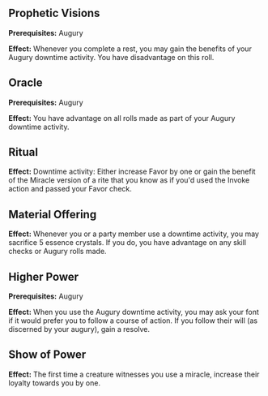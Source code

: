 ## Prophetic Visions
**Prerequisites:** Augury

**Effect:** Whenever you complete a rest, you may gain the benefits of your Augury downtime activity. You have disadvantage on this roll.

## Oracle
**Prerequisites:** Augury

**Effect:** You have advantage on all rolls made as part of your Augury downtime activity.

## Ritual
**Effect:** Downtime activity: Either increase Favor by one or gain the benefit of the Miracle version of a rite that you know as if you'd used the Invoke action and passed your Favor check.

## Material Offering
**Effect:** Whenever you or a party member use a downtime activity, you may sacrifice 5 essence crystals. If you do, you have advantage on any skill checks or Augury rolls made.

## Higher Power
**Prerequisites:** Augury

**Effect:** When you use the Augury downtime activity, you may ask your font if it would prefer you to follow a course of action. If you follow their will (as discerned by your augury), gain a resolve.

## Show of Power
**Effect:** The first time a creature witnesses you use a miracle, increase their loyalty towards you by one.

